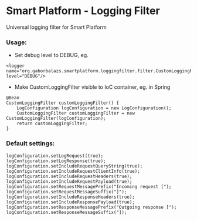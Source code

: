 # Smart Platform - Logging Filter
Universal logging filter for Smart Platform
### Usage:
 - Set debug level to DEBUG, eg.
```
<logger name="org.gaborbalazs.smartplatform.loggingfilter.filter.CustomLoggingFilter" level="DEBUG"/>
```
- Make CustomLoggingFilter visible to IoC container, eg. in Spring
```
@Bean
CustomLoggingFilter customLoggingFilter() {
    LogConfiguration logConfiguration = new LogConfiguration();
    CustomLoggingFilter customLoggingFilter = new CustomLoggingFilter(logConfiguration);
    return customLoggingFilter;
}
```
### Default settings:
```
logConfiguration.setLogRequest(true);
logConfiguration.setLogResponse(true);
logConfiguration.setIncludeRequestQueryString(true);
logConfiguration.setIncludeRequestClientInfo(true);
logConfiguration.setIncludeRequestHeaders(true);
logConfiguration.setIncludeRequestPayload(true);
logConfiguration.setRequestMessagePrefix("Incoming request [");
logConfiguration.setRequestMessageSuffix("]");
logConfiguration.setIncludeResponseHeaders(true);
logConfiguration.setIncludeResponsePayload(true);
logConfiguration.setResponseMessagePrefix("Outgoing response [");
logConfiguration.setResponseMessageSuffix("]);
```
